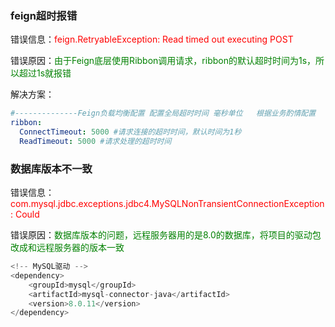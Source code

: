 ### feign超时报错

错误信息：<font color="red">feign.RetryableException: Read timed out executing POST</font>

错误原因：<font color="green">由于Feign底层使用Ribbon调用请求，ribbon的默认超时时间为1s，所以超过1s就报错</font>

解决方案：

```yml
#--------------Feign负载均衡配置 配置全局超时时间 毫秒单位   根据业务酌情配置
ribbon:
  ConnectTimeout: 5000 #请求连接的超时时间，默认时间为1秒
  ReadTimeout: 5000 #请求处理的超时时间
```

### 数据库版本不一致

错误信息：<font color="red">com.mysql.jdbc.exceptions.jdbc4.MySQLNonTransientConnectionException: Could </font>

错误原因：<font color="green">数据库版本的问题，远程服务器用的是8.0的数据库，将项目的驱动包改成和远程服务器的版本一致</font>

```java
<!-- MySQL驱动 -->
<dependency>
    <groupId>mysql</groupId>
    <artifactId>mysql-connector-java</artifactId>
    <version>8.0.11</version>
</dependency>
```

